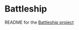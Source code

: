 # Battleship

README for the [Battleship project](https://backend.turing.io/module1/projects/battleship/index)
